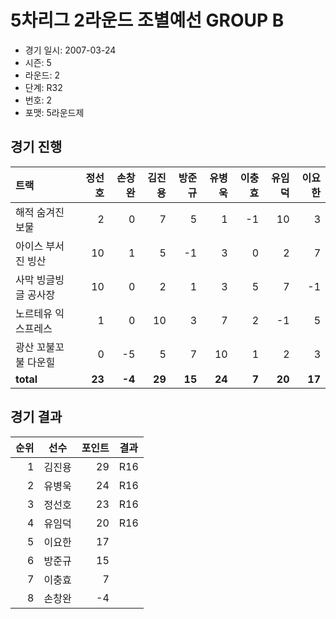 # 5차리그 2라운드 조별예선 GROUP B

- 경기 일시: 2007-03-24
- 시즌: 5
- 라운드: 2
- 단계: R32
- 번호: 2
- 포맷: 5라운드제





## 경기 진행

| 트랙 | 정선호 | 손창완 | 김진용 | 방준규 | 유병욱 | 이충효 | 유임덕 | 이요한 |
|:---|---:|---:|---:|---:|---:|---:|---:|---:|
| 해적 숨겨진 보물 | 2 | 0 | 7 | 5 | 1 | -1 | 10 | 3 |
| 아이스 부서진 빙산 | 10 | 1 | 5 | -1 | 3 | 0 | 2 | 7 |
| 사막 빙글빙글 공사장 | 10 | 0 | 2 | 1 | 3 | 5 | 7 | -1 |
| 노르테유 익스프레스 | 1 | 0 | 10 | 3 | 7 | 2 | -1 | 5 |
| 광산 꼬불꼬불 다운힐 | 0 | -5 | 5 | 7 | 10 | 1 | 2 | 3 |
| __total__ | __23__ | __-4__ | __29__ | __15__ | __24__ | __7__ | __20__ | __17__ |




## 경기 결과

| 순위 | 선수 | 포인트 | 결과 |
|---:|:---:|---:|:---:|
| 1 | 김진용 | 29 | R16 |
| 2 | 유병욱 | 24 | R16 |
| 3 | 정선호 | 23 | R16 |
| 4 | 유임덕 | 20 | R16 |
| 5 | 이요한 | 17 |  |
| 6 | 방준규 | 15 |  |
| 7 | 이충효 | 7 |  |
| 8 | 손창완 | -4 |  |

